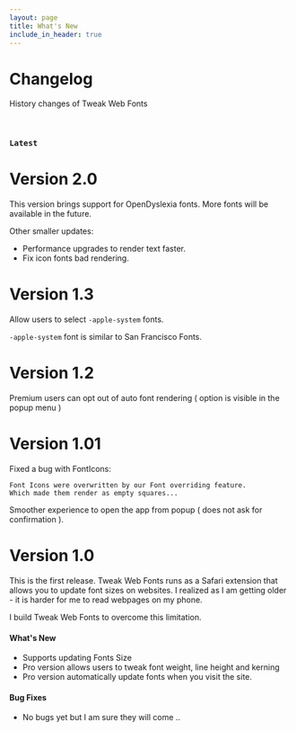 ```yaml
---
layout: page
title: What's New
include_in_header: true
---
```


# Changelog
History changes of Tweak Web Fonts

<br>

### `Latest`
# **Version 2.0**
This version brings support for OpenDyslexia fonts.
More fonts will be available in the future.

Other smaller updates:
- Performance upgrades to render text faster.
- Fix icon fonts bad rendering.

# **Version 1.3**
Allow users to select `-apple-system` fonts.

`-apple-system` font is similar to San Francisco Fonts.

# **Version 1.2**
Premium users can opt out of auto font rendering ( option is visible in the popup menu )

# **Version 1.01**
Fixed a bug with FontIcons:
````
Font Icons were overwritten by our Font overriding feature.
Which made them render as empty squares...
````

Smoother experience to open the app from popup ( does not ask for confirmation ).

# **Version 1.0**
This is the first release.
Tweak Web Fonts runs as a Safari extension that allows you to update font sizes on websites.
I realized as I am getting older - it is harder for me to read webpages on my phone.

I build Tweak Web Fonts to overcome this limitation.

#### What's New
- Supports updating Fonts Size
- Pro version allows users to tweak font weight, line height and kerning
- Pro version automatically update fonts when you visit the site.

#### Bug Fixes
- No bugs yet but I am sure they will come ..

<br>

